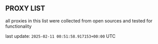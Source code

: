 ## PROXY LIST

all proxies in this list were collected from open sources and tested for functionality

last update: `2025-02-11 00:51:58.917153+00:00` UTC